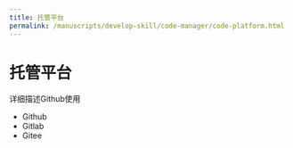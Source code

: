 ```yaml
---
title: 托管平台
permalink: /manuscripts/develop-skill/code-manager/code-platform.html
---
```


# 托管平台

详细描述Github使用

- Github
- Gitlab
- Gitee

